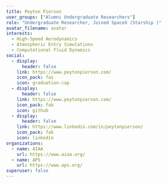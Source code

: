 ```yaml
---
title: Peyton Pierson
user_groups: ["Alumni Undergraduate Researchers"]
role: "Undergraduate Researcher, Joined SpaceX (Starship )" 
avatar_filename: avatar
interests:
  - High-Speed Aerodynamics
  - Atmospheric Entry Simulations
  - Computational Fluid Dynamics
social:
  - display:
      header: false
    link: https://www.peytonpierson.com/ 
    icon_pack: fas
    icon: graduation-cap
  - display:
      header: false
    link: https://www.peytonpierson.com/
    icon_pack: fab
    icon: github
  - display:
      header: false
    link: https://www.linkedin.com/in/peytonpierson/
    icon_pack: fab
    icon: linkedin
organizations:
  - name: AIAA
    url: https://www.aiaa.org/
  - name: APS
    url: https://www.aps.org/
superuser: false
---
```

